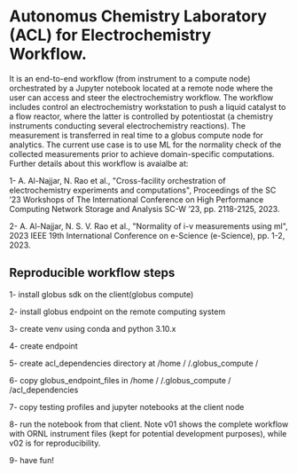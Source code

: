 
# Autonomus Chemistry Laboratory (ACL) for Electrochemistry Workflow.

It is an end-to-end workflow (from instrument to a compute node) orchestrated by a Jupyter notebook located at a remote node where the user can access and steer the electrochemistry workflow. The workflow includes control an electrochemistry workstation to push a liquid catalyst to a flow reactor, where the latter is controlled by potentiostat (a chemistry instruments conducting several electrochemistry reactions). The measurement is transferred in real time to a globus compute node for analytics. The current use case is to use ML for the normality check of the collected measurements prior to achieve domain-specific computations. Further details about this workflow is avaialbe at: 

1- A. Al-Najjar, N. Rao et al., "Cross-facility orchestration of electrochemistry experiments and computations", Proceedings of the SC ’23 Workshops of The International Conference on High Performance Computing Network Storage and Analysis SC-W ’23, pp. 2118-2125, 2023.

2- A. Al-Najjar, N. S. V. Rao et al., "Normality of i-v measurements using ml", 2023 IEEE 19th International Conference on e-Science (e-Science), pp. 1-2, 2023.


## Reproducible workflow steps

1- install globus sdk on the client(globus compute)

2- install globus endpoint on the remote computing system

3- create venv using conda and python 3.10.x

4- create endpoint

5- create acl_dependencies directory at /home /<usr> /.globus_compute /<endpoint>

6- copy globus_endpoint_files in  /home /<usr> /.globus_compute /<endpoint> /acl_dependencies

7- copy testing profiles and jupyter notebooks at the client node

8- run the notebook from that client. Note v01 shows the complete workflow with ORNL instrument files (kept for potential development purposes), while v02 is for reproducibility.

9- have fun!

